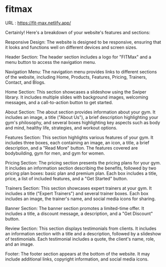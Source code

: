 # fitmax

URL : https://fit-max.netlify.app/


Certainly! Here's a breakdown of your website's features and sections:

Responsive Design: The website is designed to be responsive, ensuring that it looks and functions well on different devices and screen sizes.

Header Section: The header section includes a logo for "FITMax" and a menu button to access the navigation menu.

Navigation Menu: The navigation menu provides links to different sections of the website, including Home, Products, Features, Pricing, Trainers, Contact, and Blogs.

Home Section: This section showcases a slideshow using the Swiper library. It includes multiple slides with background images, welcoming messages, and a call-to-action button to get started.

About Section: The about section provides information about your gym. It includes an image, a title ("About Us"), a brief description highlighting your gym's philosophy, and several boxes highlighting key aspects such as body and mind, healthy life, strategies, and workout options.

Features Section: This section highlights various features of your gym. It includes three boxes, each containing an image, an icon, a title, a brief description, and a "Read More" button. The features covered are bodybuilding, gym for men, and gym for women.

Pricing Section: The pricing section presents the pricing plans for your gym. It includes an information section describing the benefits, followed by two pricing plan boxes: basic plan and premium plan. Each box includes a title, price, a list of included features, and a "Get Started" button.

Trainers Section: This section showcases expert trainers at your gym. It includes a title ("Expert Trainers") and several trainer boxes. Each box includes an image, the trainer's name, and social media icons for sharing.

Banner Section: The banner section promotes a limited-time offer. It includes a title, a discount message, a description, and a "Get Discount" button.

Review Section: This section displays testimonials from clients. It includes an information section with a title and a description, followed by a slideshow of testimonials. Each testimonial includes a quote, the client's name, role, and an image.

Footer: The footer section appears at the bottom of the website. It may include additional links, copyright information, and social media icons.
